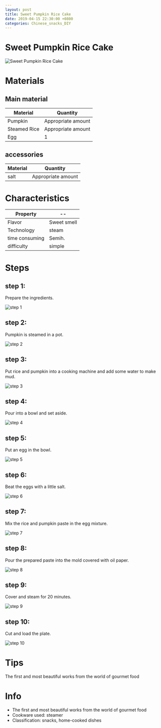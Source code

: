 ```yaml
---
layout: post
title: Sweet Pumpkin Rice Cake
date: 2019-04-15 22:30:00 +0800
categories: Chinese_snacks_DIY
---
```


# Sweet Pumpkin Rice Cake

![Sweet Pumpkin Rice Cake]({{site.baseurl}}/img/408078/408078.jpg)

# Materials


## Main material

Material|Quantity
--|--
Pumpkin|Appropriate amount
Steamed Rice|Appropriate amount
Egg|1

## accessories

Material|Quantity
--|--
salt|Appropriate amount

# Characteristics

Property|--
--|--
Flavor|Sweet smell
Technology|steam
time consuming|Semih.
difficulty|simple

# Steps

## step 1:

Prepare the ingredients.

![step 1]({{site.baseurl}}/img/408078/1.jpg)

## step 2:

Pumpkin is steamed in a pot.

![step 2]({{site.baseurl}}/img/408078/2.jpg)

## step 3:

Put rice and pumpkin into a cooking machine and add some water to make mud.

![step 3]({{site.baseurl}}/img/408078/3.jpg)

## step 4:

Pour into a bowl and set aside.

![step 4]({{site.baseurl}}/img/408078/4.jpg)

## step 5:

Put an egg in the bowl.

![step 5]({{site.baseurl}}/img/408078/5.jpg)

## step 6:

Beat the eggs with a little salt.

![step 6]({{site.baseurl}}/img/408078/6.jpg)

## step 7:

Mix the rice and pumpkin paste in the egg mixture.

![step 7]({{site.baseurl}}/img/408078/7.jpg)

## step 8:

Pour the prepared paste into the mold covered with oil paper.

![step 8]({{site.baseurl}}/img/408078/8.jpg)

## step 9:

Cover and steam for 20 minutes.

![step 9]({{site.baseurl}}/img/408078/9.jpg)

## step 10:

Cut and load the plate.

![step 10]({{site.baseurl}}/img/408078/10.jpg)

# Tips

The first and most beautiful works from the world of gourmet food

# Info

- The first and most beautiful works from the world of gourmet food
- Cookware used: steamer
- Classification: snacks, home-cooked dishes